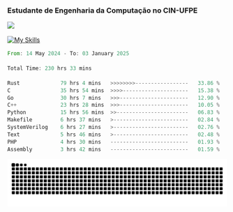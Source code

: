 
### Estudante de Engenharia da Computação no CIN-UFPE
<div>
      <!--<img width=400 src="https://github-readme-stats.vercel.app/api?username=Zed201&show_icons=true&theme=tokyonight" /-->
      <img width=400 src='https://leetcode.card.workers.dev/Zed201?theme=nord&font=baloo&extension=null' />
</div>


[![My Skills](https://skillicons.dev/icons?i=c,cpp,rust,py,java,neovim&theme=dark)](https://skillicons.dev)

<!--START_SECTION:waka-->

```rust
From: 14 May 2024 - To: 03 January 2025

Total Time: 230 hrs 33 mins

Rust             79 hrs 4 mins   >>>>>>>>-----------------   33.86 %
C                35 hrs 54 mins  >>>>---------------------   15.38 %
Go               30 hrs 7 mins   >>>----------------------   12.90 %
C++              23 hrs 28 mins  >>>----------------------   10.05 %
Python           15 hrs 56 mins  >>-----------------------   06.83 %
Makefile         6 hrs 37 mins   >------------------------   02.84 %
SystemVerilog    6 hrs 27 mins   >------------------------   02.76 %
Text             5 hrs 46 mins   >------------------------   02.48 %
PHP              4 hrs 30 mins   -------------------------   01.93 %
Assembly         3 hrs 42 mins   -------------------------   01.59 %
```

<!--END_SECTION:waka-->

<picture>
  <source media="(prefers-color-scheme: dark)" srcset="https://github.com/Zed201/Zed201/blob/output/github-contribution-grid-snake-dark.svg" />
  <img alt="github-snake" src="https://github.com/Zed201/Zed201/blob/output/github-contribution-grid-snake-dark.svg" />
</picture>
